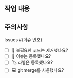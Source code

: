 ## 작업 내용

## 주의사항

Issues #{이슈 번호}

- [ ] 🧹 불필요한 코드는 제거했나요?
- [ ] 💭 이슈는 등록했나요?
- [ ] 🏷️ 라벨은 등록했나요?
- [ ] 💻 git merge를 사용했나요?
